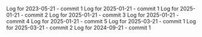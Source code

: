 Log for 2023-05-21 - commit 1
Log for 2025-01-21 - commit 1
Log for 2025-01-21 - commit 2
Log for 2025-01-21 - commit 3
Log for 2025-01-21 - commit 4
Log for 2025-01-21 - commit 5
Log for 2025-03-21 - commit 1
Log for 2025-03-21 - commit 2
Log for 2024-09-21 - commit 1
